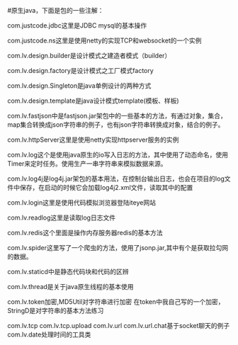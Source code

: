 #原生java，下面是包的一些注解：

com.justcode.jdbc这里是JDBC   mysql的基本操作

com.justcode.ns这里是使用netty的实现TCP和websocket的一个实例

com.lv.design.builder是设计模式之建造者模式（builder）

com.lv.design.factory是设计模式之工厂模式factory

com.lv.design.Singleton是java单例设计的两种方式

com.lv.design.template是java设计模式template(模板、样板)

com.lv.fastjson中是fastjson.jar架包中的一些基本的方法，有通过对象，集合，map集合转换成json字符串的例子，也有json字符串转换成对象，结合的例子。

com.lv.httpServer这里是使用netty实现httpserver服务的实例

com.lv.log这个是使用java原生的io写入日志的方法，其中使用了动态命名，使用Timer来定时任务。使用生产一串字符串来模拟数据来源。

com.lv.log4j是log4j.jar架包的基本用法，在控制台输出日志，也会在项目的log文件中保存，在启动的时候它会加载log4j2.xml文件，读取其中的配置

com.lv.login这里是使用代码模拟浏览器登陆iteye网站

com.lv.readlog这里是读取log日志文件

com.lv.redis这个里面是操作内存服务器redis的基本方法

com.lv.spider这里写了一个爬虫的方法，使用了jsonp.jar,其中有个是获取拉勾网的数据。

com.lv.staticd中是静态代码块和代码的区辨

com.lv.thread是关于java原生线程的基本使用

com.lv.token加密,MD5Util对字符串进行加密 在token中我自己写的一个加密，StringD是对字符串的基本方法练习

com.lv.tcp
com.lv.tcp.upload
com.lv.url
com.lv.url.chat基于socket聊天的例子
com.lv.date处理时间的工具类
